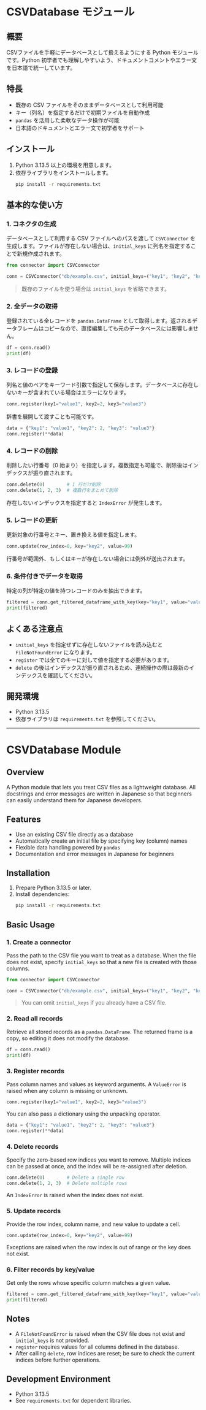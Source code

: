 # CSVDatabase モジュール

## 概要
CSVファイルを手軽にデータベースとして扱えるようにする Python モジュールです。Python 初学者でも理解しやすいよう、ドキュメントコメントやエラー文を日本語で統一しています。

## 特長
- 既存の CSV ファイルをそのままデータベースとして利用可能
- キー（列名）を指定するだけで初期ファイルを自動作成
- `pandas` を活用した柔軟なデータ操作が可能
- 日本語のドキュメントとエラー文で初学者をサポート

## インストール
1. Python 3.13.5 以上の環境を用意します。
2. 依存ライブラリをインストールします。
   ```bash
   pip install -r requirements.txt
   ```

## 基本的な使い方
### 1. コネクタの生成
データベースとして利用する CSV ファイルへのパスを渡して `CSVConnector` を生成します。ファイルが存在しない場合は、`initial_keys` に列名を指定することで新規作成されます。
```python
from connector import CSVConnector

conn = CSVConnector("db/example.csv", initial_keys=("key1", "key2", "key3"))
```
> 既存のファイルを使う場合は `initial_keys` を省略できます。

### 2. 全データの取得
登録されている全レコードを `pandas.DataFrame` として取得します。返されるデータフレームはコピーなので、直接編集しても元のデータベースには影響しません。
```python
df = conn.read()
print(df)
```

### 3. レコードの登録
列名と値のペアをキーワード引数で指定して保存します。データベースに存在しないキーが含まれている場合はエラーになります。
```python
conn.register(key1="value1", key2=2, key3="value3")
```
辞書を展開して渡すことも可能です。
```python
data = {"key1": "value1", "key2": 2, "key3": "value3"}
conn.register(**data)
```

### 4. レコードの削除
削除したい行番号（0 始まり）を指定します。複数指定も可能で、削除後はインデックスが振り直されます。
```python
conn.delete(0)        # 1 行だけ削除
conn.delete(1, 2, 3)  # 複数行をまとめて削除
```
存在しないインデックスを指定すると `IndexError` が発生します。

### 5. レコードの更新
更新対象の行番号とキー、置き換える値を指定します。
```python
conn.update(row_index=0, key="key2", value=99)
```
行番号が範囲外、もしくはキーが存在しない場合には例外が送出されます。

### 6. 条件付きでデータを取得
特定の列が特定の値を持つレコードのみを抽出できます。
```python
filtered = conn.get_filtered_dataframe_with_key(key="key1", value="value1")
print(filtered)
```

## よくある注意点
- `initial_keys` を指定せずに存在しないファイルを読み込むと `FileNotFoundError` になります。
- `register` では全てのキーに対して値を指定する必要があります。
- `delete` の後はインデックスが振り直されるため、連続操作の際は最新のインデックスを確認してください。

## 開発環境
- Python 3.13.5
- 依存ライブラリは `requirements.txt` を参照してください。

---

# CSVDatabase Module

## Overview
A Python module that lets you treat CSV files as a lightweight database. All docstrings and error messages are written in Japanese so that beginners can easily understand them for Japanese developers.

## Features
- Use an existing CSV file directly as a database
- Automatically create an initial file by specifying key (column) names
- Flexible data handling powered by `pandas`
- Documentation and error messages in Japanese for beginners

## Installation
1. Prepare Python 3.13.5 or later.
2. Install dependencies:
   ```bash
   pip install -r requirements.txt
   ```

## Basic Usage
### 1. Create a connector
Pass the path to the CSV file you want to treat as a database. When the file does not exist, specify `initial_keys` so that a new file is created with those columns.
```python
from connector import CSVConnector

conn = CSVConnector("db/example.csv", initial_keys=("key1", "key2", "key3"))
```
> You can omit `initial_keys` if you already have a CSV file.

### 2. Read all records
Retrieve all stored records as a `pandas.DataFrame`. The returned frame is a copy, so editing it does not modify the database.
```python
df = conn.read()
print(df)
```

### 3. Register records
Pass column names and values as keyword arguments. A `ValueError` is raised when any column is missing or unknown.
```python
conn.register(key1="value1", key2=2, key3="value3")
```
You can also pass a dictionary using the unpacking operator.
```python
data = {"key1": "value1", "key2": 2, "key3": "value3"}
conn.register(**data)
```

### 4. Delete records
Specify the zero-based row indices you want to remove. Multiple indices can be passed at once, and the index will be re-assigned after deletion.
```python
conn.delete(0)        # Delete a single row
conn.delete(1, 2, 3)  # Delete multiple rows
```
An `IndexError` is raised when the index does not exist.

### 5. Update records
Provide the row index, column name, and new value to update a cell.
```python
conn.update(row_index=0, key="key2", value=99)
```
Exceptions are raised when the row index is out of range or the key does not exist.

### 6. Filter records by key/value
Get only the rows whose specific column matches a given value.
```python
filtered = conn.get_filtered_dataframe_with_key(key="key1", value="value1")
print(filtered)
```

## Notes
- A `FileNotFoundError` is raised when the CSV file does not exist and `initial_keys` is not provided.
- `register` requires values for all columns defined in the database.
- After calling `delete`, row indices are reset; be sure to check the current indices before further operations.

## Development Environment
- Python 3.13.5
- See `requirements.txt` for dependent libraries.
